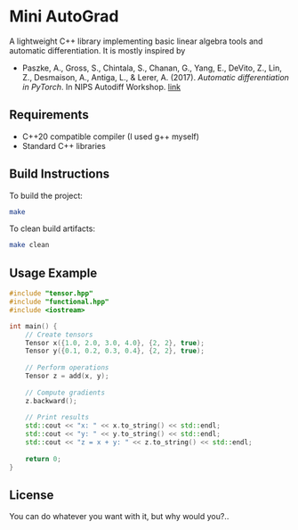 # Mini AutoGrad

A lightweight C++ library implementing basic linear algebra tools and automatic differentiation.
It is mostly inspired by

- Paszke, A., Gross, S., Chintala, S., Chanan, G., Yang, E., DeVito, Z., Lin, Z., Desmaison, A., Antiga, L., & Lerer, A. (2017). *Automatic differentiation in PyTorch*. In NIPS Autodiff Workshop. [link](https://openreview.net/forum?id=BJJsrmfCZ)

## Requirements

- C++20 compatible compiler (I used g++ myself)
- Standard C++ libraries

## Build Instructions

To build the project:

```bash
make
```

To clean build artifacts:

```bash
make clean
```

## Usage Example

```cpp
#include "tensor.hpp"
#include "functional.hpp"
#include <iostream>

int main() {
    // Create tensors
    Tensor x({1.0, 2.0, 3.0, 4.0}, {2, 2}, true);
    Tensor y({0.1, 0.2, 0.3, 0.4}, {2, 2}, true);
    
    // Perform operations
    Tensor z = add(x, y);
    
    // Compute gradients
    z.backward();
    
    // Print results
    std::cout << "x: " << x.to_string() << std::endl;
    std::cout << "y: " << y.to_string() << std::endl;
    std::cout << "z = x + y: " << z.to_string() << std::endl;
    
    return 0;
}
```

## License

You can do whatever you want with it, but why would you?..